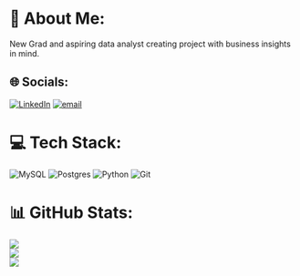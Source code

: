 # 💫 About Me:
New Grad and aspiring data analyst creating project with business insights in mind.


## 🌐 Socials:
[![LinkedIn](https://img.shields.io/badge/LinkedIn-%230077B5.svg?logo=linkedin&logoColor=white)](https://linkedin.com/in/https://www.linkedin.com/in/kylelaurencejones/) [![email](https://img.shields.io/badge/Email-D14836?logo=gmail&logoColor=white)](mailto:KyleLaurenceJones@gmail.com) 

# 💻 Tech Stack:
![MySQL](https://img.shields.io/badge/mysql-4479A1.svg?style=flat&logo=mysql&logoColor=white) ![Postgres](https://img.shields.io/badge/postgres-%23316192.svg?style=flat&logo=postgresql&logoColor=white) ![Python](https://img.shields.io/badge/python-3670A0?style=flat&logo=python&logoColor=ffdd54) ![Git](https://img.shields.io/badge/git-%23F05033.svg?style=flat&logo=git&logoColor=white)
# 📊 GitHub Stats:
![](https://github-readme-stats.vercel.app/api?username=KJones-Git&theme=dark&hide_border=false&include_all_commits=false&count_private=false)<br/>
![](https://nirzak-streak-stats.vercel.app/?user=KJones-Git&theme=dark&hide_border=false)<br/>
![](https://github-readme-stats.vercel.app/api/top-langs/?username=KJones-Git&theme=dark&hide_border=false&include_all_commits=false&count_private=false&layout=compact)

<!-- Proudly created with GPRM ( https://gprm.itsvg.in ) -->
